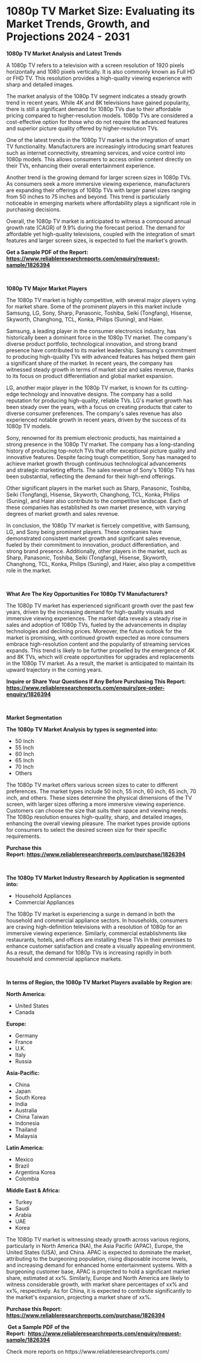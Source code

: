 <p><h1>1080p TV Market Size: Evaluating its Market Trends, Growth, and Projections 2024 - 2031</h1></p><p><strong>1080p TV Market Analysis and Latest Trends</strong></p>
<p><p>A 1080p TV refers to a television with a screen resolution of 1920 pixels horizontally and 1080 pixels vertically. It is also commonly known as Full HD or FHD TV. This resolution provides a high-quality viewing experience with sharp and detailed images.</p><p>The market analysis of the 1080p TV segment indicates a steady growth trend in recent years. While 4K and 8K televisions have gained popularity, there is still a significant demand for 1080p TVs due to their affordable pricing compared to higher-resolution models. 1080p TVs are considered a cost-effective option for those who do not require the advanced features and superior picture quality offered by higher-resolution TVs.</p><p>One of the latest trends in the 1080p TV market is the integration of smart TV functionality. Manufacturers are increasingly introducing smart features such as internet connectivity, streaming services, and voice control into 1080p models. This allows consumers to access online content directly on their TVs, enhancing their overall entertainment experience.</p><p>Another trend is the growing demand for larger screen sizes in 1080p TVs. As consumers seek a more immersive viewing experience, manufacturers are expanding their offerings of 1080p TVs with larger panel sizes ranging from 50 inches to 75 inches and beyond. This trend is particularly noticeable in emerging markets where affordability plays a significant role in purchasing decisions.</p><p>Overall, the 1080p TV market is anticipated to witness a compound annual growth rate (CAGR) of 9.9% during the forecast period. The demand for affordable yet high-quality televisions, coupled with the integration of smart features and larger screen sizes, is expected to fuel the market's growth.</p></p>
<p><strong>Get a Sample PDF of the Report:&nbsp; <a href="https://www.reliableresearchreports.com/enquiry/request-sample/1826394">https://www.reliableresearchreports.com/enquiry/request-sample/1826394</a></strong></p>
<p>&nbsp;</p>
<p><strong>1080p TV Major Market Players</strong></p>
<p><p>The 1080p TV market is highly competitive, with several major players vying for market share. Some of the prominent players in this market include Samsung, LG, Sony, Sharp, Panasonic, Toshiba, Seiki (Tongfang), Hisense, Skyworth, Changhong, TCL, Konka, Philips (Suning), and Haier.</p><p>Samsung, a leading player in the consumer electronics industry, has historically been a dominant force in the 1080p TV market. The company's diverse product portfolio, technological innovation, and strong brand presence have contributed to its market leadership. Samsung's commitment to producing high-quality TVs with advanced features has helped them gain a significant share of the market. In recent years, the company has witnessed steady growth in terms of market size and sales revenue, thanks to its focus on product differentiation and global market expansion.</p><p>LG, another major player in the 1080p TV market, is known for its cutting-edge technology and innovative designs. The company has a solid reputation for producing high-quality, reliable TVs. LG's market growth has been steady over the years, with a focus on creating products that cater to diverse consumer preferences. The company's sales revenue has also experienced notable growth in recent years, driven by the success of its 1080p TV models.</p><p>Sony, renowned for its premium electronic products, has maintained a strong presence in the 1080p TV market. The company has a long-standing history of producing top-notch TVs that offer exceptional picture quality and innovative features. Despite facing tough competition, Sony has managed to achieve market growth through continuous technological advancements and strategic marketing efforts. The sales revenue of Sony's 1080p TVs has been substantial, reflecting the demand for their high-end offerings.</p><p>Other significant players in the market such as Sharp, Panasonic, Toshiba, Seiki (Tongfang), Hisense, Skyworth, Changhong, TCL, Konka, Philips (Suning), and Haier also contribute to the competitive landscape. Each of these companies has established its own market presence, with varying degrees of market growth and sales revenue.</p><p>In conclusion, the 1080p TV market is fiercely competitive, with Samsung, LG, and Sony being prominent players. These companies have demonstrated consistent market growth and significant sales revenue, fueled by their commitment to innovation, product differentiation, and strong brand presence. Additionally, other players in the market, such as Sharp, Panasonic, Toshiba, Seiki (Tongfang), Hisense, Skyworth, Changhong, TCL, Konka, Philips (Suning), and Haier, also play a competitive role in the market.</p></p>
<p>&nbsp;</p>
<p><strong>What Are The Key Opportunities For 1080p TV Manufacturers?</strong></p>
<p><p>The 1080p TV market has experienced significant growth over the past few years, driven by the increasing demand for high-quality visuals and immersive viewing experiences. The market data reveals a steady rise in sales and adoption of 1080p TVs, fueled by the advancements in display technologies and declining prices. Moreover, the future outlook for the market is promising, with continued growth expected as more consumers embrace high-resolution content and the popularity of streaming services expands. This trend is likely to be further propelled by the emergence of 4K and 8K TVs, which will create opportunities for upgrades and replacements in the 1080p TV market. As a result, the market is anticipated to maintain its upward trajectory in the coming years.</p></p>
<p><strong>Inquire or Share Your Questions If Any Before Purchasing This Report: <a href="https://www.reliableresearchreports.com/enquiry/pre-order-enquiry/1826394">https://www.reliableresearchreports.com/enquiry/pre-order-enquiry/1826394</a></strong></p>
<p>&nbsp;</p>
<p><strong>Market Segmentation</strong></p>
<p><strong>The 1080p TV Market Analysis by types is segmented into:</strong></p>
<p><ul><li>50 Inch</li><li>55 Inch</li><li>60 Inch</li><li>65 Inch</li><li>70 Inch</li><li>Others</li></ul></p>
<p><p>The 1080p TV market offers various screen sizes to cater to different preferences. The market types include 50 inch, 55 inch, 60 inch, 65 inch, 70 inch, and others. These sizes determine the physical dimensions of the TV screen, with larger sizes offering a more immersive viewing experience. Customers can choose the size that suits their space and viewing needs. The 1080p resolution ensures high-quality, sharp, and detailed images, enhancing the overall viewing pleasure. The market types provide options for consumers to select the desired screen size for their specific requirements.</p></p>
<p><strong>Purchase this Report:&nbsp;<a href="https://www.reliableresearchreports.com/purchase/1826394">https://www.reliableresearchreports.com/purchase/1826394</a></strong></p>
<p>&nbsp;</p>
<p><strong>The 1080p TV Market Industry Research by Application is segmented into:</strong></p>
<p><ul><li>Household Appliances</li><li>Commercial Appliances</li></ul></p>
<p><p>The 1080p TV market is experiencing a surge in demand in both the household and commercial appliance sectors. In households, consumers are craving high-definition televisions with a resolution of 1080p for an immersive viewing experience. Similarly, commercial establishments like restaurants, hotels, and offices are installing these TVs in their premises to enhance customer satisfaction and create a visually appealing environment. As a result, the demand for 1080p TVs is increasing rapidly in both household and commercial appliance markets.</p></p>
<p>&nbsp;</p>
<p><strong>In terms of Region, the 1080p TV Market Players available by Region are:</strong></p>
<p>
    <p> <strong> North America: </strong>
        <ul>
            <li>United States</li>
            <li>Canada</li>
        </ul>
        </p> 
    <p> <strong> Europe: </strong>
        <ul>
            <li>Germany</li>
            <li>France</li>
            <li>U.K.</li>
            <li>Italy</li>
            <li>Russia</li>
        </ul>
        </p> 
    <p> <strong> Asia-Pacific: </strong>
        <ul>
            <li>China</li>
            <li>Japan</li>
            <li>South Korea</li>
            <li>India</li>
            <li>Australia</li>
            <li>China Taiwan</li>
            <li>Indonesia</li>
            <li>Thailand</li>
            <li>Malaysia</li>
        </ul>
        </p> 
    <p> <strong> Latin America: </strong>
        <ul>
            <li>Mexico</li>
            <li>Brazil</li>
            <li>Argentina Korea</li>
            <li>Colombia</li>
        </ul>
        </p> 
    <p> <strong> Middle East & Africa: </strong>
        <ul>
            <li>Turkey</li>
            <li>Saudi</li>
            <li>Arabia</li>
            <li>UAE</li>
            <li>Korea</li>
        </ul>
    </p>
    </p>
<p><p>The 1080p TV market is witnessing steady growth across various regions, particularly in North America (NA), the Asia Pacific (APAC), Europe, the United States (USA), and China. APAC is expected to dominate the market, attributing to the burgeoning population, rising disposable income levels, and increasing demand for enhanced home entertainment systems. With a burgeoning customer base, APAC is projected to hold a significant market share, estimated at xx%. Similarly, Europe and North America are likely to witness considerable growth, with market share percentages of xx% and xx%, respectively. As for China, it is expected to contribute significantly to the market's expansion, projecting a market share of xx%.</p></p>
<p><strong>Purchase this Report: <a href="https://www.reliableresearchreports.com/purchase/1826394">https://www.reliableresearchreports.com/purchase/1826394</a></strong></p>
<p>&nbsp;<strong>Get a Sample PDF of the Report:&nbsp;&nbsp;<a href="https://www.reliableresearchreports.com/enquiry/request-sample/1826394">https://www.reliableresearchreports.com/enquiry/request-sample/1826394</a></strong></p>
<p><strong></strong></p>
<p>Check more reports on https://www.reliableresearchreports.com/</p>